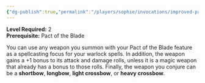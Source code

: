 ```yaml
---
{"dg-publish":true,"permalink":"/players/sophie/invocations/improved-pact-weapon/","noteIcon":""}
---
```


**Level Required:** 2  
**Prerequisite:** Pact of the Blade  


You can use any weapon you summon with your Pact of the Blade feature as a spellcasting focus for your warlock spells.
In addition, the weapon gains a +1 bonus to its attack and damage rolls, unless it is a magic weapon that already has a bonus to those rolls.
Finally, the weapon you conjure can be a **shortbow**, **longbow**, **light crossbow**, or **heavy crossbow**.